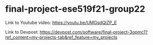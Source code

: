 # final-project-ese519f21-group22

Link to Youtube video: https://youtu.be/UMGsdQlZP_E

Link to Devpost: https://devpost.com/software/final-project-3opmc1?ref_content=my-projects-tab&ref_feature=my_projects
